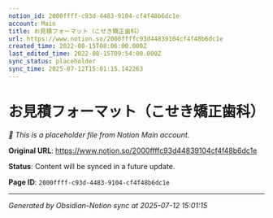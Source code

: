 ```yaml
---
notion_id: 2000ffff-c93d-4483-9104-cf4f48b6dc1e
account: Main
title: お見積フォーマット（こせき矯正歯科）
url: https://www.notion.so/2000ffffc93d44839104cf4f48b6dc1e
created_time: 2022-08-15T08:06:00.000Z
last_edited_time: 2022-08-15T09:54:00.000Z
sync_status: placeholder
sync_time: 2025-07-12T15:01:15.142263
---
```


# お見積フォーマット（こせき矯正歯科）

*🔄 This is a placeholder file from Notion Main account.*

**Original URL**: https://www.notion.so/2000ffffc93d44839104cf4f48b6dc1e

**Status**: Content will be synced in a future update.

**Page ID**: `2000ffff-c93d-4483-9104-cf4f48b6dc1e`

---

*Generated by Obsidian-Notion sync at 2025-07-12 15:01:15*
